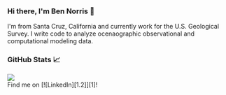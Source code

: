 ### Hi there, I'm Ben Norris 👋

I'm from Santa Cruz, California and currently work for the U.S. Geological Survey. I write code to analyze ocenaographic observational and computational modeling data. 


### GitHub Stats &#x1f4c8;
<a href="https://github.com/bknorris/bknorris">
  <img align="center" src="https://github-readme-stats.vercel.app/api/top-langs/?username=bknorris&hide=java,html,tex&title_color=ffffff&text_color=c9cacc&icon_color=2bbc8a&bg_color=1d1f21&langs_count=3" />
</a>

<br>
Find me on [![LinkedIn][1.2]][1]!

<!-- Icons -->

[1.2]: https://raw.githubusercontent.com/MartinHeinz/MartinHeinz/master/linkedin-3-16.png (LinkedIn icon without padding)

<!-- Links to your social media accounts -->

[1]: https://www.linkedin.com/in/heinz-martin/

